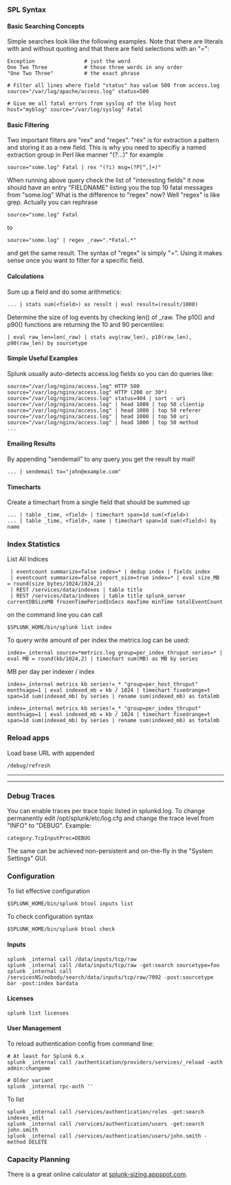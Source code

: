 ### SPL Syntax

#### Basic Searching Concepts

Simple searches look like the following examples. Note that there are
literals with and without quoting and that there are field selections
with an "=":

    Exception                # just the word
    One Two Three            # those three words in any order
    "One Two Three"          # the exact phrase

    # Filter all lines where field "status" has value 500 from access.log
    source="/var/log/apache/access.log" status=500

    # Give me all fatal errors from syslog of the blog host
    host="myblog" source="/var/log/syslog" Fatal

#### Basic Filtering

Two important filters are "rex" and "regex". "rex" is for extraction a
pattern and storing it as a new field. This is why you need to specifiy
a named extraction group in Perl like manner "(?...)" for example

    source="some.log" Fatal | rex "(?i) msg=(?P[^,]+)"

When running above query check the list of "interesting fields" it now
should have an entry "FIELDNAME" listing you the top 10 fatal messages
from "some.log" What is the difference to "regex" now? Well "regex" is
like grep. Actually you can rephrase

    source="some.log" Fatal

to

    source="some.log" | regex _raw=".*Fatal.*"

and get the same result. The syntax of "regex" is simply "=". Using it
makes sense once you want to filter for a specific field.

#### Calculations

Sum up a field and do some arithmetics:

    ... | stats sum(<field>) as result | eval result=(result/1000)

Determine the size of log events by checking len() of \_raw. The p10()
and p90() functions are returning the 10 and 90 percentiles:

    | eval raw_len=len(_raw) | stats avg(raw_len), p10(raw_len), p90(raw_len) by sourcetype

#### Simple Useful Examples

Splunk usually auto-detects access.log fields so you can do queries
like:

    source="/var/log/nginx/access.log" HTTP 500
    source="/var/log/nginx/access.log" HTTP (200 or 30*)
    source="/var/log/nginx/access.log" status=404 | sort - uri 
    source="/var/log/nginx/access.log" | head 1000 | top 50 clientip
    source="/var/log/nginx/access.log" | head 1000 | top 50 referer
    source="/var/log/nginx/access.log" | head 1000 | top 50 uri
    source="/var/log/nginx/access.log" | head 1000 | top 50 method
    ...

#### Emailing Results

By appending "sendemail" to any query you get the result by mail!

    ... | sendemail to="john@example.com"

#### Timecharts

Create a timechart from a single field that should be summed up

    ... | table _time, <field> | timechart span=1d sum(<field>)
    ... | table _time, <field>, name | timechart span=1d sum(<field>) by name

### Index Statistics

List All Indices

     | eventcount summarize=false index=* | dedup index | fields index
     | eventcount summarize=false report_size=true index=* | eval size_MB = round(size_bytes/1024/1024,2)
     | REST /services/data/indexes | table title
     | REST /services/data/indexes | table title splunk_server currentDBSizeMB frozenTimePeriodInSecs maxTime minTime totalEventCount

on the command line you can call

    $SPLUNK_HOME/bin/splunk list index

To query write amount of per index the metrics.log can be used:

    index=_internal source=*metrics.log group=per_index_thruput series=* | eval MB = round(kb/1024,2) | timechart sum(MB) as MB by series

MB per day per indexer / index

    index=_internal metrics kb series!=_* "group=per_host_thruput" monthsago=1 | eval indexed_mb = kb / 1024 | timechart fixedrange=t span=1d sum(indexed_mb) by series | rename sum(indexed_mb) as totalmb

    index=_internal metrics kb series!=_* "group=per_index_thruput" monthsago=1 | eval indexed_mb = kb / 1024 | timechart fixedrange=t span=1d sum(indexed_mb) by series | rename sum(indexed_mb) as totalmb

### Reload apps

Load base URL with appended

    /debug/refresh

* * * * *

* * * * *

### Debug Traces

You can enable traces per trace topic listed in splunkd.log. To change
permanently edit /opt/splunk/etc/log.cfg and change the trace level from
"INFO" to "DEBUG". Example:

    category.TcpInputProc=DEBUG

The same can be achieved non-persistent and on-the-fly in the "System
Settings" GUI.

### Configuration

To list effective configuration

    $SPLUNK_HOME/bin/splunk btool inputs list

To check configuration syntax

    $SPLUNK_HOME/bin/splunk btool check

#### Inputs

    splunk _internal call /data/inputs/tcp/raw
    splunk _internal call /data/inputs/tcp/raw -get:search sourcetype=foo
    splunk _internal call /servicesNS/nobody/search/data/inputs/tcp/raw/7092 -post:sourcetype bar -post:index bardata

#### Licenses

    splunk list licenses

#### User Management

To reload authentication config from command line:

    # At least for Splunk 6.x
    splunk _internal call /authentication/providers/services/_reload -auth admin:changeme

    # Older variant
    splunk _internal rpc-auth ''

To list

    splunk _internal call /services/authentication/roles -get:search indexes_edit
    splunk _internal call /services/authentication/users -get:search john.smith
    splunk _internal call /services/authentication/users/john.smith -method DELETE

### Capacity Planning

There is a great online calculator at
[splunk-sizing.appspot.com](https://splunk-sizing.appspot.com).

